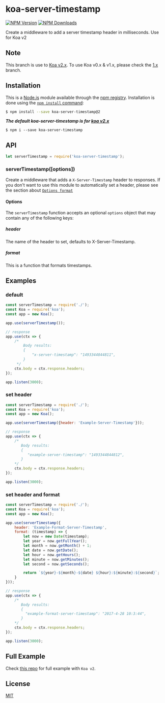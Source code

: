 
# koa-server-timestamp

[![NPM Version][npm-image]][npm-url]
[![NPM Downloads][downloads-image]][downloads-url]

Create a middleware to add a server timestamp header in milliseconds. Use for Koa v2

## Note
This branch is use to [Koa v2.x](https://github.com/koajs/koa/tree/v2.x).
To use Koa v0.x & v1.x, please check the [1.x](https://github.com/SunilWang/koa-server-timestamp/tree/v1.x) branch.

## Installation

This is a [Node.js](https://nodejs.org/en/) module available through the
[npm registry](https://www.npmjs.com/). Installation is done using the
[`npm install` command](https://docs.npmjs.com/getting-started/installing-npm-packages-locally):

```sh
$ npm install --save koa-server-timestamp@2
```

___The default koa-server-timestamp is for [koa v2.x](https://github.com/koajs/koa/tree/v2.x)___
```
$ npm i --save koa-server-timestamp
```

## API

```js
let serverTimestamp = require('koa-server-timestamp');
```
### serverTimestamp([options])

Create a middleware that adds a `X-Server-Timestamp` header to responses. If
you don't want to use this module to automatically set a header, please
see the section about [`Options format`](#format)

#### Options

The `serverTimestamp` function accepts an optional `options` object that may
contain any of the following keys:

##### header

The name of the header to set, defaults to X-Server-Timestamp.

##### format

This is a function that formats timestamps.

## Examples

### default

```js
const serverTimestamp = require('./');
const Koa = require('koa');
const app = new Koa();

app.use(serverTimestamp());

// response
app.use(ctx => {
    /*
        Body results:
        {
            "x-server-timestamp": "1493344844811",
        }
     */
    ctx.body = ctx.response.headers;
});

app.listen(3000);
```

### set header

```js
const serverTimestamp = require('./');
const Koa = require('koa');
const app = new Koa();

app.use(serverTimestamp({header: 'Example-Server-Timestamp'}));

// response
app.use(ctx => {
    /*
       Body results:
       {
          "example-server-timestamp": "1493344844812",
       }
    */
    ctx.body = ctx.response.headers;
});

app.listen(3000);
```

### set header and format

```js
const serverTimestamp = require('./');
const Koa = require('koa');
const app = new Koa();

app.use(serverTimestamp({
    header: 'Example-Format-Server-Timestamp',
    format: (timestamp) => {
        let now = new Date(timestamp);
        let year = now.getFullYear();
        let month = now.getMonth() + 1;
        let date = now.getDate();
        let hour = now.getHours();
        let minute = now.getMinutes();
        let second = now.getSeconds();

        return `${year}-${month}-${date} ${hour}:${minute}:${second}`;
    }
}));

// response
app.use(ctx => {
    /*
       Body results:
       {
         "example-format-server-timestamp": "2017-4-28 10:3:44",
       }
    */
    ctx.body = ctx.response.headers;
});

app.listen(3000);
```

## Full Example
Check [this repo](https://github.com/SunilWang/koa-server-timestamp/blob/v1.x/example.js) for full example with `Koa v2`.

## License

[MIT](LICENSE)

[npm-image]: https://img.shields.io/npm/v/koa-server-timestamp.svg
[npm-url]: https://www.npmjs.com/package/koa-server-timestamp
[downloads-image]: https://img.shields.io/npm/dt/koa-server-timestamp.svg
[downloads-url]: https://npmjs.org/package/koa-server-timestamp

